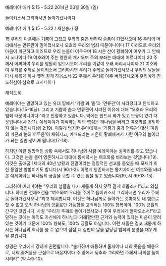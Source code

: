 예레미야 애가 5:15 - 5:22 
2014년 03월 30일 (일)

돌이키소서 그리하시면 돌아가겠나이다



예레미야 애가 5:15 - 5:22 / 새찬송가  장


15 우리의 마음에는 기쁨이 그쳤고 우리의 춤은 변하여 슬픔이 되었사오며 16 우리의 머리에서는 면류관이 떨어졌사오니 오호라 우리의 범죄 때문이니이다 17 이러므로 우리의 마음이 피곤하고 이러므로 우리 눈들이 어두우며 18 시온 산이 황폐하여 여우가 그 안에서 노나이다 19 여호와여 주는 영원히 계시오며 주의 보좌는 대대에 이르나이다 20 주께서 어찌하여 우리를 영원히 잊으시오며 우리를 이같이 오래 버리시나이까 21 여호와여 우리를 주께로 돌이키소서 그리하시면 우리가 주께로 돌아가겠사오니 우리의 날들을 다시 새롭게 하사 옛적 같게 하옵소서 22 주께서 우리를 아주 버리셨사오며 우리에게 진노하심이 참으로 크시니이다

해석도움





예레미야는 멸망하고 있는 유대 땅에서 ‘기쁨’과 ‘춤’과 ‘면류관’이 사라졌다고 탄식하고 있습니다(15-16상). 그리고 기쁨과 춤과 면류관이 사라진 이유에 대해 “오호라 우리의 범죄 때문이니이다!”라고 인정하고 있습니다. 악에는 반드시 화가 있고 보응이 있기 때문입니다(사 3:11). 예레미야가 지적하는 악의 핵심은 하나님을 버리고 여호와를 경외하지 않는 것입니다(렘 2:19). 이렇게 범죄한 유다에게는 ‘기쁨과 춤과 면류관’ 대신 ‘마음의 피곤과 눈의 어두움’이 채워지고, 예배드리는 시온이 황폐해져서 사탄 여우의 놀이터가 되는 일만 생기게 됩니다(17-18). 

하지만 이런 절망적인 상황 속에서도 하나님의 사람 예레미야는 실마리를 찾고 있습니다. 그것은 눈을 들어 영존하시고 대대에 통치하시는 여호와를 바라보는 것입니다(19). 이것은 출애굽 1세대의 40년 방황과 진멸이라는 절망적인 선고를 들었을 때 모세가 취한 동일한 방법이기도 합니다(시 90:1-2). 이렇게 영존하시는 통치자이신 여호와를 바라본 예레미야는 하나님의 긍휼을 구할 수 있는 힘을 얻고 있습니다(19, 시 90:13-15).

그리하여 예레미야는 “우리의 날들을 다시 새롭게 하사 옛적 같게 하옵소서!”라고 외칩니다. 하지만 전제조건을  “여호와여 우리를 주께로 돌이키소서 그리하시면 우리가 주께로 돌아가겠사오니!”라고 제시합니다. 이것은 하나님께로 돌아가는 것마저도 내 힘으로 할 수 없고 오직 하나님의 긍휼로만 가능함을 고백하는 100% 항복이며, 100% 긍휼의 간구인 것입니다. 사실 “우리가 주께로 돌아가겠사오니 주여 우리에게 돌아오소서!”라고 말하는 것에는 아직도 자신에게 하나님과 거래할만한 근거와 능력이 있다는 마음이 깔려있는 것이기 때문에 100% 항복도, 100% 긍휼도 아닙니다. 이런 자들은 결코 새롭게 하시는 하나님의 역사를 볼 수 없으며 점점 더 심판의 날을 앞당길 범죄의 분량을 채우게 될 뿐입니다.   

성경은 우리에게 강하게 권면합니다. 
“슬퍼하며 애통하며 울지어다 너희 웃음을 애통으로, 너희 즐거움을 근심으로 바꿀지어다 주 앞에서 낮추라 그리하면 주께서 너희를 높이시리라” (약 4:9-10).